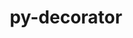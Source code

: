 ---
title: "py-decorator"
layout: cache
categories: [package, v0.19]
meta: {"versions": ["5.1.1"], "compilers": ["gcc@=11.1.0", "gcc@=7.3.1", "gcc@=7.5.0", "oneapi@=2022.1.0"], "oss": ["amzn2", "ubuntu18.04", "ubuntu20.04"], "platforms": ["linux"], "targets": ["x86_64", "x86_64_v3"], "stacks": ["data-vis-sdk", "e4s", "e4s-oneapi", "ml-cpu", "ml-cuda", "ml-rocm"], "num_specs": 6, "num_specs_by_stack": {"ml-cuda": 1, "ml-rocm": 1, "ml-cpu": 1, "data-vis-sdk": 1, "e4s": 3, "e4s-oneapi": 1}}
spec_details: [{"hash": "5odkve6tyu5x5oozhlwtrpv5ucmc3uiv", "compiler": "gcc@=7.3.1", "versions": ["5.1.1"], "os": "amzn2", "platform": "linux", "target": "x86_64_v3", "variants": ["build_system=python_pip"], "stacks": ["ml-cuda", "ml-rocm", "ml-cpu"], "size": "-", "tarball": "https://binaries.spack.io/releases/v0.19/build_cache/linux-amzn2-x86_64_v3/gcc-7.3.1/py-decorator-5.1.1/linux-amzn2-x86_64_v3-gcc-7.3.1-py-decorator-5.1.1-5odkve6tyu5x5oozhlwtrpv5ucmc3uiv.spack"}, {"hash": "oz6xzkum3neikobktddowyj4l5phdcyd", "compiler": "gcc@=7.5.0", "versions": ["5.1.1"], "os": "ubuntu18.04", "platform": "linux", "target": "x86_64", "variants": ["build_system=python_pip"], "stacks": ["data-vis-sdk"], "size": "-", "tarball": "https://binaries.spack.io/releases/v0.19/build_cache/linux-ubuntu18.04-x86_64/gcc-7.5.0/py-decorator-5.1.1/linux-ubuntu18.04-x86_64-gcc-7.5.0-py-decorator-5.1.1-oz6xzkum3neikobktddowyj4l5phdcyd.spack"}, {"hash": "7fbu2naynshpehwdme2vhzfzsj7q2n6e", "compiler": "gcc@=11.1.0", "versions": ["5.1.1"], "os": "ubuntu20.04", "platform": "linux", "target": "x86_64", "variants": ["build_system=python_pip"], "stacks": ["e4s"], "size": "-", "tarball": "https://binaries.spack.io/releases/v0.19/build_cache/linux-ubuntu20.04-x86_64/gcc-11.1.0/py-decorator-5.1.1/linux-ubuntu20.04-x86_64-gcc-11.1.0-py-decorator-5.1.1-7fbu2naynshpehwdme2vhzfzsj7q2n6e.spack"}, {"hash": "443odc5qiixss26nlgq2mpic4fqmmy47", "compiler": "gcc@=11.1.0", "versions": ["5.1.1"], "os": "ubuntu20.04", "platform": "linux", "target": "x86_64", "variants": ["build_system=python_pip"], "stacks": ["e4s"], "size": "-", "tarball": "https://binaries.spack.io/releases/v0.19/build_cache/linux-ubuntu20.04-x86_64/gcc-11.1.0/py-decorator-5.1.1/linux-ubuntu20.04-x86_64-gcc-11.1.0-py-decorator-5.1.1-443odc5qiixss26nlgq2mpic4fqmmy47.spack"}, {"hash": "3tmomcofkffoswlo6kajwd7dj5ghbvd3", "compiler": "gcc@=11.1.0", "versions": ["5.1.1"], "os": "ubuntu20.04", "platform": "linux", "target": "x86_64", "variants": ["build_system=python_pip"], "stacks": ["e4s"], "size": "-", "tarball": "https://binaries.spack.io/releases/v0.19/build_cache/linux-ubuntu20.04-x86_64/gcc-11.1.0/py-decorator-5.1.1/linux-ubuntu20.04-x86_64-gcc-11.1.0-py-decorator-5.1.1-3tmomcofkffoswlo6kajwd7dj5ghbvd3.spack"}, {"hash": "n64lohjur43zlaxeqjtdxiz75aic2qgw", "compiler": "oneapi@=2022.1.0", "versions": ["5.1.1"], "os": "ubuntu20.04", "platform": "linux", "target": "x86_64", "variants": ["build_system=python_pip"], "stacks": ["e4s-oneapi"], "size": "-", "tarball": "https://binaries.spack.io/releases/v0.19/build_cache/linux-ubuntu20.04-x86_64/oneapi-2022.1.0/py-decorator-5.1.1/linux-ubuntu20.04-x86_64-oneapi-2022.1.0-py-decorator-5.1.1-n64lohjur43zlaxeqjtdxiz75aic2qgw.spack"}]
---